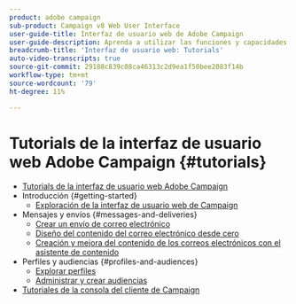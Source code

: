 ```yaml
---
product: adobe campaign
sub-product: Campaign v8 Web User Interface
user-guide-title: Interfaz de usuario web de Adobe Campaign
user-guide-description: Aprenda a utilizar las funciones y capacidades de la interfaz de usuario web de Adobe Campaign.
breadcrumb-title: 'Interfaz de usuario web: Tutorials'
auto-video-transcripts: true
source-git-commit: 29188c839c08ca46313c2d9ea1f50bee2083f14b
workflow-type: tm+mt
source-wordcount: '79'
ht-degree: 11%

---
```



# Tutorials de la interfaz de usuario web Adobe Campaign {#tutorials}

+ [Tutorials de la interfaz de usuario web Adobe Campaign](/help/ac-web-learn-main/overview.md)
+ Introducción {#getting-started}
   + [Exploración de la interfaz de usuario web de Campaign](/help/get-started/explore-the-web-ui.md)
+ Mensajes y envíos {#messages-and-deliveries}
   + [Crear un envío de correo electrónico](/help/deliveries/create-an-email-delivery.md)
   + [Diseño del contenido del correo electrónico desde cero](/help/design-the-delivery/create-email-content-from-scratch.md)
   + [Creación y mejora del contenido de los correos electrónicos con el asistente de contenido](/help/design-the-delivery/create-and-improve-email-content-with-the-content-assistant.md)
+ Perfiles y audiencias {#profiles-and-audiences}
   + [Explorar perfiles](/help/profiles-and-audiences/explore-profiles.md)
   + [Administrar y crear audiencias](/help/profiles-and-audiences/manage-and-build-audiences.md)
+ [Tutoriales de la consola del cliente de Campaign](https://experienceleague.adobe.com/docs/campaign-learn/tutorials/overview.html)